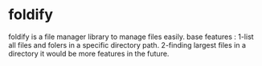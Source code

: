 # foldify

foldify is a file manager library to manage files easily.
base features :
1-list all files and folers in a specific directory path.
2-finding largest files in a directory 
it would be more features in the future.
